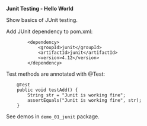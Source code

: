 **Junit Testing - Hello World**

Show basics of JUnit testing.

Add JUnit dependency to pom.xml:
```
        <dependency>
            <groupId>junit</groupId>
            <artifactId>junit</artifactId>
            <version>4.12</version>
        </dependency>
```

Test methods are annotated with @Test:
```
    @Test
    public void testAdd() {
        String str = "Junit is working fine";
        assertEquals("Junit is working fine", str);
    }
```

See demos in `demo_01_junit` package.